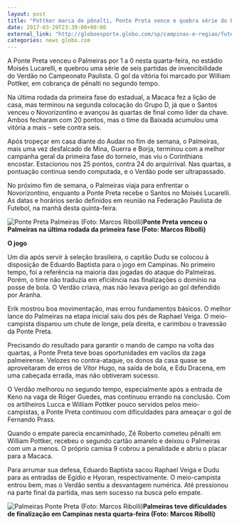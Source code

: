 ```yaml
---
layout: post
title: "Pottker marca de pênalti, Ponte Preta vence e quebra série do Palmeiras"
date: 2017-03-29T23:39:00+00:00
external_link: "http://globoesporte.globo.com/sp/campinas-e-regiao/futebol/campeonato-paulista/noticia/2017/03/pottker-marca-de-penalti-ponte-preta-vence-e-quebra-serie-do-palmeiras.html"
categories: news globo.com
---
```

A Ponte Preta venceu o Palmeiras por 1 a 0 nesta quarta-feira, no estádio Moisés Lucarelli, e quebrou uma série de seis partidas de invencibilidade do Verdão no Campeonato Paulista. O gol da vitória foi marcado por William Pottker, em cobrança de pênalti no segundo tempo.

Na última rodada da primeira fase do estadual, a Macaca fez a lição de casa, mas terminou na segunda colocação do Grupo D, já que o Santos venceu o Novorizontino e avançou às quartas de final como líder da chave. Ambos fecharam com 20 pontos, mas o time da Baixada acumulou uma vitória a mais – sete contra seis.&nbsp;

Após tropeçar em casa diante do Audax no fim de semana, o Palmeiras, mais uma vez desfalcado de Mina, Guerra e Borja, terminou com a melhor campanha geral da primeira fase do torneio, mas viu o Corinthians encostar. Estacionou nos 25 pontos, contra 24 do arquirrival. Nas quartas, a pontuação continua sendo computada, e o Verdão pode ser ultrapassado.&nbsp;

No próximo fim de semana, o Palmeiras viaja para enfrentar o Novorizontino, enquanto a Ponte Preta recebe o Santos no Moisés Lucarelli. As datas e horários serão definidos em reunião na Federação Paulista de Futebol, na manhã desta quinta-feira.&nbsp;

 ![Ponte Preta Palmeiras (Foto: Marcos Ribolli)](http://s2.glbimg.com/kKA3Yyy2cYJ33M1YtS2w4BViK2s=/474x459:1920x1276/690x390/s.glbimg.com/es/ge/f/original/2017/03/29/rib9225.jpg "Ponte Preta Palmeiras (Foto: Marcos Ribolli)")**Ponte Preta venceu o Palmeiras na última rodada da primeira fase (Foto: Marcos Ribolli)**

**O jogo**

Um dia após servir à seleção brasileira, o capitão Dudu se colocou à disposição de Eduardo Baptista para o jogo em Campinas. No primeiro tempo, foi a referência na maioria das jogadas do ataque do Palmeiras. Porém, o time não traduzia em eficiência nas finalizações o domínio na posse de bola. O Verdão criava, mas não levava perigo ao gol defendido por Aranha.

Erik mostrou boa movimentação, mas errou fundamentos básicos. O melhor lance do Palmeiras na etapa inicial saiu dos pés de Raphael Veiga. O meio-campista disparou um chute de longe, pela direita, e carimbou o travessão da Ponte Preta.

Precisando do resultado para garantir o mando de campo na volta das quartas, a Ponte Preta teve boas oportunidades em vacilos da zaga palmeirense. Velozes no contra-ataque, os donos da casa quase se aproveitaram de erros de Vitor Hugo, na saída de bola, e Edu Dracena, em uma cabeçada errada, mas não obtiveram sucesso.

O Verdão melhorou no segundo tempo, especialmente após a entrada de Keno na vaga de Róger Guedes, mas continuou errando na conclusão. Com os artilheiros Lucca e William Pottker pouco servidos pelos meio-campistas, a Ponte Preta continuou com dificuldades para ameaçar o gol de Fernando Prass.

Quando o empate parecia encaminhado, Zé Roberto cometeu pênalti em William Pottker, recebeu o segundo cartão amarelo e deixou o Palmeiras com um a menos. O próprio camisa 9 cobrou a penalidade e abriu o placar para a Macaca.&nbsp;

Para arrumar sua defesa, Eduardo Baptista sacou Raphael Veiga e Dudu para as entradas de Egídio e Hyoran, respectivamente. O meio-campista entrou bem, mas o Verdão sentiu a desvantagem numérica. Até pressionou na parte final da partida, mas sem sucesso na busca pelo empate.&nbsp;

 ![Palmeiras Ponte Preta (Foto: Marcos Ribolli)](http://s2.glbimg.com/A7I1xvfYpy-OK1JOeSKaIzkFksA=/0x105:2000x1237/690x390/s.glbimg.com/es/ge/f/original/2017/03/29/rib9180_F0xPF8N.jpg "Palmeiras Ponte Preta (Foto: Marcos Ribolli)")**Palmeiras teve dificuldades de finalização em Campinas nesta quarta-feira (Foto: Marcos Ribolli)**

